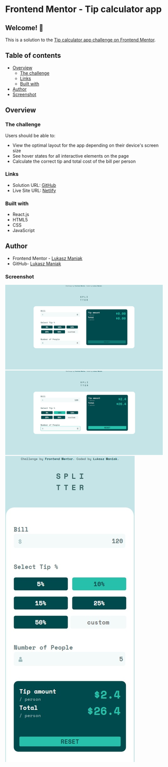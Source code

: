 # Frontend Mentor - Tip calculator app

## Welcome! 👋

This is a solution to the [Tip calculator app challenge on Frontend Mentor](https://www.frontendmentor.io/challenges/tip-calculator-app-ugJNGbJUX).

## Table of contents

- [Overview](#overview)
  - [The challenge](#the-challenge)
  - [Links](#links)
  - [Built with](#built-with)
- [Author](#author)
- [Screenshot](#screenshot)

## Overview

### The challenge

Users should be able to:

- View the optimal layout for the app depending on their device's screen size
- See hover states for all interactive elements on the page
- Calculate the correct tip and total cost of the bill per person

### Links

- Solution URL: [GitHub](https://github.com/LukaszManiak/Frontend-Mentor-tip-calculator)
- Live Site URL: [Netlify](https://lukas-tipcalculator.netlify.app/)

### Built with


- React.js
- HTML5
- CSS
- JavaScript

## Author

- Frontend Mentor - [Lukasz Maniak](https://www.frontendmentor.io/profile/Mejniak)
- GitHub- [Lukasz Maniak](https://github.com/LukaszManiak)

### Screenshot

![Screenshot 1](/screenshots/screen1.jpeg?raw=true "Screenshot 1")
![Screenshot 2](/screenshots/screen5.jpg?raw=true "Screenshot 2")
![Screenshot 3](/screenshots/screen4.jpeg?raw=true "Screenshot 3")
